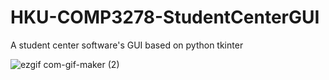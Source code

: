 # HKU-COMP3278-StudentCenterGUI
A student center software's GUI based on python tkinter

![ezgif com-gif-maker (2)](https://user-images.githubusercontent.com/78750074/209082700-0f04d43a-8fd3-4cdc-a8af-bad351e9f165.gif)

